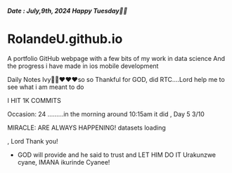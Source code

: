 ***Date : July,9th, 2024 Happy Tuesday🫶🏾***
# RolandeU.github.io
 
A portfolio GitHub webpage with a few bits of my work in data science
And the progress i have made in ios mobile development 

Daily Notes
Ivy🙌🏽❤️❤️❤️so so Thankful for GOD, did RTC....Lord help me to see what i am meant to do

I HIT 1K COMMITS


Occasion: 24
.........in the morning around 10:15am it did , Day 5 3/10 

MIRACLE: ARE ALWAYS HAPPENING!
 datasets loading

, Lord Thank you!

- GOD will provide and he said to trust and LET HIM DO IT
Urakunzwe cyane, IMANA ikurinde Cyanee!





